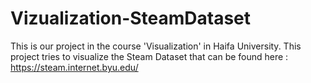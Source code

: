 # Vizualization-SteamDataset
This is our project in the course 'Visualization' in Haifa University.
This project tries to visualize the Steam Dataset that can be found here : https://steam.internet.byu.edu/ 
